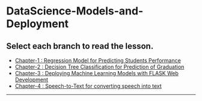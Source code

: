 # DataScience-Models-and-Deployment

## Select each branch to read the lesson.

* [Chapter-1 : Regression Model for Predicting Students Performance](https://github.com/KOPE-Solution/DataScience-Models-and-Deployment/tree/chapter-1)
* [Chapter-2 : Decision Tree Classification for Prediction of Graduation](https://github.com/KOPE-Solution/DataScience-Models-and-Deployment/tree/chapter-2)
* [Chapter-3 : Deploying Machine Learning Models with FLASK Web Development](https://github.com/KOPE-Solution/DataScience-Models-and-Deployment/tree/chapter-3)
* [Chapter-4 : Speech-to-Text for converting speech into text](https://github.com/KOPE-Solution/DataScience-Models-and-Deployment/tree/chapter-4)

---